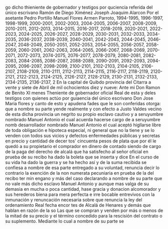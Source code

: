 go dicho thieniente de gobernador y testigos por quciencia
referida del único escrivano
Ramón de Diego Ximénez
Joseph Joaquim Alarcon
Por el asetante Pedro Portillo
Manuel Flores
Armen Parroto, 1994-1995, 1996-1997, 1998-1999, 2000-2001, 2002-2003, 2004-2005, 2006-2007, 2008-2009, 2010-2011, 2012-2013, 2014-2015, 2016-2017, 2018-2019, 2020-2021, 2022-2023, 2024-2025, 2026-2027, 2028-2029, 2030-2031, 2032-2033, 2034-2035, 2036-2037, 2038-2039, 2040-2041, 2042-2043, 2044-2045, 2046-2047, 2048-2049, 2050-2051, 2052-2053, 2054-2055, 2056-2057, 2058-2059, 2060-2061, 2062-2063, 2064-2065, 2066-2067, 2068-2069, 2070-2071, 2072-2073, 2074-2075, 2076-2077, 2078-2079, 2080-2081, 2082-2083, 2084-2085, 2086-2087, 2088-2089, 2090-2091, 2092-2093, 2094-2095, 2096-2097, 2098-2099, 2100-2101, 2102-2103, 2104-2105, 2106-2107, 2108-2109, 2110-2111, 2112-2113, 2114-2115, 2116-2117, 2118-2119, 2120-2121, 2122-2123, 2124-2125, 2126-2127, 2128-2129, 2130-2131, 2132-2133, 2134-2135, 2136-2137, 2
En la capital de Quibdo provincia del Citarra a vente y siete de Abril de mil ochocientos diez y nueve: Ante mi Don Ramon de Benito XI menes Theniente de gobernador oficial Real de esta y deles testigos con quienes actúo por guiaencia del único escrivano
Don Jose Maria flores y canto de esto y apudena
fades que le son conferidas otorga: que a nombre su parte yende realmente y con efecto a Justo Valdes vecino de esta dicha provincia un negrito su propio esclavo cautivo y a seruyumbre nombrado Manuel Antonio el cual acuerda hacerse cargo de a seruyumbre nomb
desarrollador nombrado Manuel Antonio el cual aceptó higllarse libre de toda obligación e hipoteca especial, ni general que no la tiene y se lo venden con todos sus vicios y defectos enfermedades públicas y secretas en precio y cantidad de decer
tos' cincuenta pesos de plata que por él le quedó a su propietario el comprador en dinero de contado siendo de cargo de la paga del derecho de alcalá que ha satisfecho al señor oficial en prueba de su recibo ha dado la boleta que se inserta y dice
En el curso de su vida ha dado la guerra y se ha hecho así y de la suma recibida se confiesa a nombre de esa parte entregado a su voluntad, renuncia decir lo contrario la exención de la non numerata pecuniaria en prueba de la del recibo ter
min engano y más del caso declarando a nombre de su parte que no vale más dicho esclavo Manuel Antonio y aunque mas valga de su demasia en mucha o poca cantidad, hase gracia y donacion alcomorador y sus herederos biena para mera perfecta e irre
bocable entrevivos con la inmunación y renuncación necesaria sobre que renuncia la ley del ordenamiento Real fecha encor
tes de Alcalá de Henares y demás que hablan en razón de la so
Las que se compran y venden por más o menos de la mitad de su precio y el término concedido para la rescisión del contrato o su suplemento. Mediante lo cual a nombre de su parte se